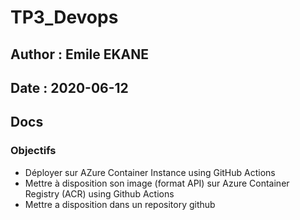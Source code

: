 # TP3_Devops
## Author : Emile EKANE
## Date : 2020-06-12

## Docs

> 
### Objectifs

- Déployer sur AZure Container Instance using GitHub Actions
- Mettre à disposition son image (format API) sur Azure Container Registry (ACR) using
Github Actions
- Mettre a disposition dans un repository github
